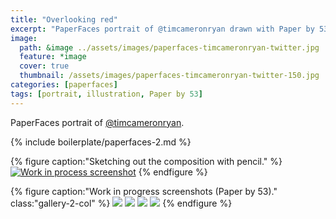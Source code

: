 ```yaml
---
title: "Overlooking red"
excerpt: "PaperFaces portrait of @timcameronryan drawn with Paper by 53 on an iPad."
image: 
  path: &image ../assets/images/paperfaces-timcameronryan-twitter.jpg 
  feature: *image
  cover: true
  thumbnail: /assets/images/paperfaces-timcameronryan-twitter-150.jpg
categories: [paperfaces]
tags: [portrait, illustration, Paper by 53]
---
```


PaperFaces portrait of [@timcameronryan](https://twitter.com/timcameronryan).

{% include boilerplate/paperfaces-2.md %}

{% figure caption:"Sketching out the composition with pencil." %}
[![Work in process screenshot](/assets/images/paperfaces-timcameronryan-process-1-750.jpg)](/assets/images/paperfaces-timcameronryan-process-1-lg.jpg)
{% endfigure %}

{% figure caption:"Work in progress screenshots (Paper by 53)." class:"gallery-2-col" %}
[![](/assets/images/paperfaces-timcameronryan-process-2-600.jpg)](/assets/images/paperfaces-timcameronryan-process-2-lg.jpg)
[![](/assets/images/paperfaces-timcameronryan-process-3-600.jpg)](/assets/images/paperfaces-timcameronryan-process-3-lg.jpg)
[![](/assets/images/paperfaces-timcameronryan-process-4-600.jpg)](/assets/images/paperfaces-timcameronryan-process-4-lg.jpg)
[![](/assets/images/paperfaces-timcameronryan-process-5-600.jpg)](/assets/images/paperfaces-timcameronryan-process-5-lg.jpg)
{% endfigure %}
